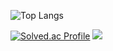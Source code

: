 ![Top Langs](https://github-readme-stats.vercel.app/api/top-langs/?username=DDUKKIJWIG&layout=compact)


[![Solved.ac Profile](http://mazassumnida.wtf/api/v2/generate_badge?boj=DDUKKIJWIG)](https://solved.ac/DDUKKIJWIG/) <img src="http://mazandi.herokuapp.com/api?handle={DDUKKIJWIG}&theme=cold"/>
